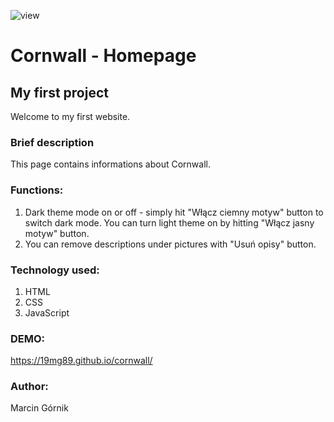 ![view](https://files.holidaycottages.co.uk/blogs%2F1595341680937-Blog+lead+image+%28Cornwall%29.jpg)
# Cornwall - Homepage
## My first project
Welcome to my first website. 
### Brief description
This page contains informations about Cornwall. 
### Functions:
1. Dark theme mode on or off - simply hit "Włącz ciemny motyw" button to switch dark mode. You can turn light theme on by hitting "Włącz jasny motyw" button.
2. You can remove descriptions under pictures with "Usuń opisy" button.
### Technology used: 
1. HTML
2. CSS
3. JavaScript
### DEMO:
https://19mg89.github.io/cornwall/
### Author:
Marcin Górnik
 
